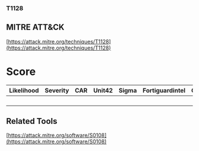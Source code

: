 
### T1128
## MITRE ATT&CK
[https://attack.mitre.org/techniques/T1128](https://attack.mitre.org/techniques/T1128)

# Score

| Likelihood | Severity | CAR | Unit42 | Sigma | Fortiguardintel | Groups | Malwares | Tools |
| ---------- | -------- | --- | ------ | ----- | --------------- | ---  | --- | --- |
 |   |   |   |   |   |   |   |   | 1 |



## Related Tools

[https://attack.mitre.org/software/S0108](https://attack.mitre.org/software/S0108)
[]()
